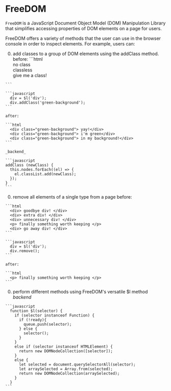 # FreeDOM

`FreeDOM` is a JavaScript Document Object Model (DOM) Manipulation Library that simplifies accessing properties of DOM elements on a page for users.

FreeDOM offers a variety of methods that the user can use in the browser console in order to inspect elements. For example, users can:

  0. add classes to a group of DOM elements using the addClass method.
    before:
    ```html
      <div> no class</div>
      <div> classless</div>
      <div> give me a class!</div>
    ```

    ```javascript
      div = $l('div');
      div.addClass('green-background');
    ```

    after:

    ```html
      <div class="green-background"> yay!</div>
      <div class="green-background"> i'm green</div>
      <div class="green-background"> in my background!</div>
    ```

    _backend_

    ```javascript
    addClass (newClass) {
      this.nodes.forEach((el) => {
        el.classList.add(newClass);
      });
    }
    ```

  0. remove all elements of a single type from a page
    before:

    ```html
      <div> goodbye div! </div>
      <div> extra div! </div>
      <div> unnecessary div! </div>
      <p> finally something worth keeping </p>
      <div> go away div! </div>
    ```

    ```javascript
      div = $l('div');
      div.remove();
    ```

    after:

    ```html
      <p> finally something worth keeping </p>
    ```

  0. perform different methods using FreeDOM's versatile $l method
    _backend_
    
    ```javascript
      function $l(selector) {
        if (selector instanceof Function) {
          if (!ready){
            queue.push(selector);
          } else {
            selector();
          }
        }
        else if (selector instanceof HTMLElement) {
          return new DOMNodeCollection([selector]);
        }
        else {
          let selected = document.querySelectorAll(selector);
          let arraySelected = Array.from(selected);
          return new DOMNodeCollection(arraySelected);
        }
      }
    ```
